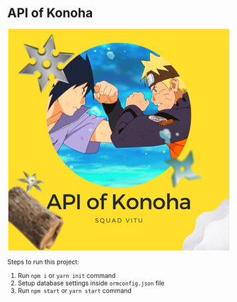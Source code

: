 # API of Konoha 
<p align=center>
  <img src="banner.png" />
</p>

Steps to run this project:

1. Run `npm i` or `yarn init` command
2. Setup database settings inside `ormconfig.json` file
3. Run `npm start` or `yarn start` command
